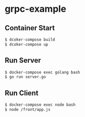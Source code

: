 # grpc-example

## Container Start

```bash
$ dcoker-compose build 
$ dcoker-compose up
```
## Run Server

```bash
$ docker-compose exec golang bash
$ go run server.go
```

## Run Client

```bash
$ docker-compose exec node bash
$ node /front/app.js
```
